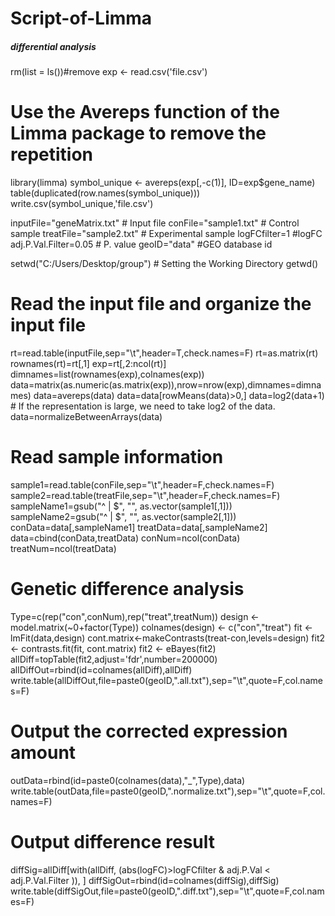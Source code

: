 # Script-of-Limma
##### differential analysis
rm(list = ls())#remove
exp <- read.csv('file.csv')
# Use the Avereps function of the Limma package to remove the repetition 

library(limma)
symbol_unique <- avereps(exp[,-c(1)],
 ID=exp$gene_name)
table(duplicated(row.names(symbol_unique)))
write.csv(symbol_unique,'file.csv')

inputFile="geneMatrix.txt" # Input file
conFile="sample1.txt" # Control sample
treatFile="sample2.txt" # Experimental sample
logFCfilter=1 #logFC
adj.P.Val.Filter=0.05 # P. value
geoID="data" #GEO database id

setwd("C:/Users/Desktop/group") # Setting the Working Directory
getwd()

# Read the input file and organize the input file
rt=read.table(inputFile,sep="\t",header=T,check.names=F)
rt=as.matrix(rt)
rownames(rt)=rt[,1]
exp=rt[,2:ncol(rt)]
dimnames=list(rownames(exp),colnames(exp))
data=matrix(as.numeric(as.matrix(exp)),nrow=nrow(exp),dimnames=dimnames)
data=avereps(data)
data=data[rowMeans(data)>0,]
data=log2(data+1) # If the representation is large, we need to take log2 of the data.
data=normalizeBetweenArrays(data)

# Read sample information
sample1=read.table(conFile,sep="\t",header=F,check.names=F)
sample2=read.table(treatFile,sep="\t",header=F,check.names=F)
sampleName1=gsub("^ | $", "", as.vector(sample1[,1]))
sampleName2=gsub("^ | $", "", as.vector(sample2[,1]))
conData=data[,sampleName1]
treatData=data[,sampleName2]
data=cbind(conData,treatData)
conNum=ncol(conData)
treatNum=ncol(treatData)

# Genetic difference analysis
Type=c(rep("con",conNum),rep("treat",treatNum))
design <- model.matrix(~0+factor(Type))
colnames(design) <- c("con","treat")
fit <- lmFit(data,design)
cont.matrix<-makeContrasts(treat-con,levels=design)
fit2 <- contrasts.fit(fit, cont.matrix)
fit2 <- eBayes(fit2)
allDiff=topTable(fit2,adjust='fdr',number=200000)
allDiffOut=rbind(id=colnames(allDiff),allDiff)
write.table(allDiffOut,file=paste0(geoID,".all.txt"),sep="\t",quote=F,col.names=F)

# Output the corrected expression amount
outData=rbind(id=paste0(colnames(data),"_",Type),data)
write.table(outData,file=paste0(geoID,".normalize.txt"),sep="\t",quote=F,col.names=F)

# Output difference result
diffSig=allDiff[with(allDiff, (abs(logFC)>logFCfilter & adj.P.Val < adj.P.Val.Filter )), ]
diffSigOut=rbind(id=colnames(diffSig),diffSig)
write.table(diffSigOut,file=paste0(geoID,".diff.txt"),sep="\t",quote=F,col.names=F)
